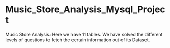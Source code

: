 # Music_Store_Analysis_Mysql_Project
Music Store Analysis: Here we have 11 tables. We have solved the different levels of questions to fetch the certain information out of its Dataset.
